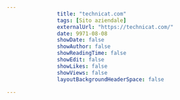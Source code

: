 ---
                title: "technicat.com"
                tags: [Sito aziendale]
                externalUrl: "https://technicat.com/"
                date: 9971-08-08
                showDate: false
                showAuthor: false
                showReadingTime: false
                showEdit: false
                showLikes: false
                showViews: false
                layoutBackgroundHeaderSpace: false
                ---

